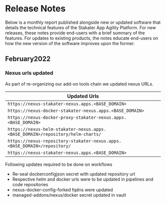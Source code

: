 # Release Notes

Below is a monthly report published alongside new or updated software that details the technical features of the Stakater App Agility Platform. For new releases, these notes provide end-users with a brief summary of the features. For updates to existing products, the notes educate end-users on how the new version of the software improves upon the former.

## February2022

### Nexus urls updated

As part of re-organizing our add-on tools chain we updated nexus URLs.


| Updated Urls                                                         |
|----------------------------------------------------------------------|
| `https://nexus-stakater-nexus.apps.<BASE_DOMAIN>`                    |
| `https://nexus-docker-stakater-nexus.apps.<BASE_DOMAIN>`             |
| `https://nexus-docker-proxy-stakater-nexus.apps.<BASE_DOMAIN>  `     |
| `https://nexus-helm-stakater-nexus.apps.<BASE_DOMAIN>/repository/helm-charts/` |
| `https://nexus-repository-stakater-nexus.apps.<BASE_DOMAIN>/repository/` |
| `https://nexus-stakater-nexus.apps.<BASE_DOMAIN>`                    |


Following updates required to be done on workflows

- Re-seal dockerconfigjson secret with updated repository url
- Respective helm and docker urls were to be updated in pipelines and code repositories
- nexus-docker-config-forked fqdns were updated
- managed-addons/nexus/docker secret updated in vault